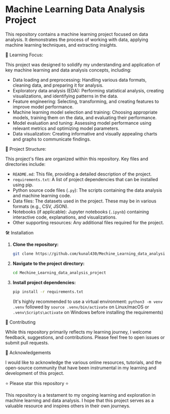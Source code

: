 # Machine Learning Data Analysis Project

This repository contains a machine learning project focused on data analysis.  It demonstrates the process of working with data, applying machine learning techniques, and extracting insights.

🚀 Learning Focus:

This project was designed to solidify my understanding and application of key machine learning and data analysis concepts, including:

*   Data loading and preprocessing: Handling various data formats, cleaning data, and preparing it for analysis.
*   Exploratory data analysis (EDA): Performing statistical analysis, creating visualizations, and identifying patterns in the data.
*   Feature engineering: Selecting, transforming, and creating features to improve model performance.
*   Machine learning model selection and training: Choosing appropriate models, training them on the data, and evaluating their performance.
*   Model evaluation and tuning: Assessing model performance using relevant metrics and optimizing model parameters.
*   Data visualization: Creating informative and visually appealing charts and graphs to communicate findings.

📁 Project Structure:

This project's files are organized within this repository.  Key files and directories include:

*   `README.md`: This file, providing a detailed description of the project.
*   `requirements.txt`: A list of project dependencies that can be installed using pip.
*   Python source code files (`.py`): The scripts containing the data analysis and machine learning code.
*   Data files: The datasets used in the project.  These may be in various formats (e.g., CSV, JSON).
*   Notebooks (if applicable): Jupyter notebooks (`.ipynb`) containing interactive code, explanations, and visualizations.
*   Other supporting resources: Any additional files required for the project.

🛠️ Installation

1.  **Clone the repository:**

    ```bash
    git clone https://github.com/kunal430/Mechine_Learning_data_analysis_project.git 
    ```

2.  **Navigate to the project directory:**

    ```bash
    cd Mechine_Learning_data_analysis_project
    ```

3.  **Install project dependencies:**

    ```bash
    pip install -r requirements.txt
    ```
    (It's highly recommended to use a virtual environment:  `python3 -m venv .venv` followed by `source .venv/bin/activate` on Linux/macOS or `.venv\Scripts\activate` on Windows before installing the requirements)

🤝 Contributing

While this repository primarily reflects my learning journey, I welcome feedback, suggestions, and contributions.  Please feel free to open issues or submit pull requests.

🙏 Acknowledgements

I would like to acknowledge the various online resources, tutorials, and the open-source community that have been instrumental in my learning and development of this project.

⭐ Please star this repository ⭐

This repository is a testament to my ongoing learning and exploration in machine learning and data analysis. I hope that this project serves as a valuable resource and inspires others in their own journeys.
